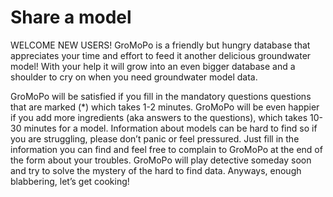 # Share a model

WELCOME NEW USERS!
GroMoPo is a friendly but hungry database that appreciates your time and effort to feed it another delicious groundwater model!
With your help it will grow into an even bigger database and a shoulder to cry on when you need groundwater model data. 

GroMoPo will be satisfied if you fill in the mandatory questions questions that are marked (*) which takes 1-2 minutes. GroMoPo will be even happier if you add more ingredients (aka answers to the questions), which takes 10-30 minutes for a model.
Information about models can be hard to find so if you are struggling, please don’t panic or feel pressured. Just fill in the information you can find and feel free to complain to GroMoPo at the end of the form about your troubles.
GroMoPo will play detective someday soon and try to solve the mystery of the hard to find data.
Anyways, enough blabbering, let’s get cooking!